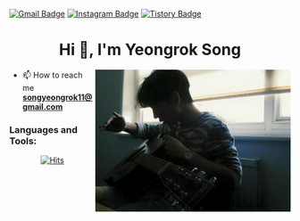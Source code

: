[![Gmail Badge](https://img.shields.io/badge/Gmail-D14836?style=flat&logo=Gmail&logoColor=white)](mailto:songyeongrok11@gmail.com) 
[![Instagram Badge](https://img.shields.io/badge/Instagram-9c38d1?style=flat&logo=Instagram&logoColor=white)](https://instagram.com/306_song) 
[![Tistory Badge](https://img.shields.io/badge/Tech%20Blog-555263?style=flat&logoColor=white)](https://velog.io/@sicksong)

<h1 align="center">Hi 👋, I'm Yeongrok Song</h1>
<img align="right" alt="" width="350" src="https://github.com/crescentfull/intro/blob/main/1.jpg?raw=true"/>

- 📫 How to reach me **songyeongrok11@gmail.com**

</p>

<h3 align="left">Languages and Tools:</h3>

<div align="center"> 
  
[![Hits](https://hits.seeyoufarm.com/api/count/incr/badge.svg?url=https%3A%2F%2Fgithub.com%2Fcrescentfull&count_bg=%2379C83D&title_bg=%23555555&icon=&icon_color=%23E7E7E7&title=hits&edge_flat=false)](https://hits.seeyoufarm.com)


</div>
